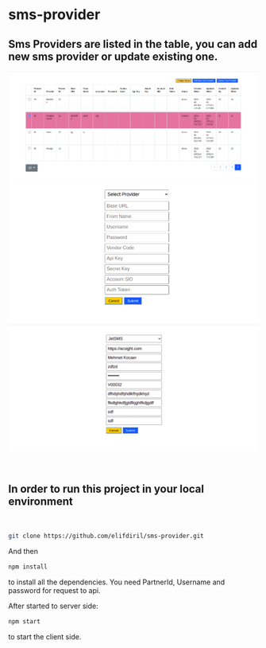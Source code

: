 # sms-provider

## Sms Providers are listed in the table, you can add new sms provider or update existing one.

![list](public/list.png)
![add-new](public/add-new.png)
![update](public/update.png)

 <br/>

## In order to run this project in your local environment

 <br/>


```bash
git clone https://github.com/elifdiril/sms-provider.git
```

And then

```bash
npm install
```

to install all the dependencies. You need PartnerId, Username and password for request to api.

After started to server side:

```bash
npm start
```

to start the client side.

